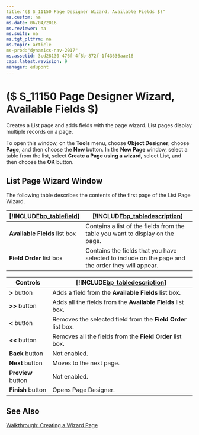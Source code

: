 ```yaml
---
title:"($ S_11150 Page Designer Wizard, Available Fields $)"
ms.custom: na
ms.date: 06/04/2016
ms.reviewer: na
ms.suite: na
ms.tgt_pltfrm: na
ms.topic: article
ms-prod:"dynamics-nav-2017"
ms.assetid: 3cd28130-476f-4f8b-872f-1f43636aae16
caps.latest.revision: 9
manager: edupont
---
```

# ($ S_11150 Page Designer Wizard, Available Fields $)
Creates a List page and adds fields with the page wizard. List pages display multiple records on a page.  
  
 To open this window, on the **Tools** menu, choose **Object Designer**, choose **Page**, and then choose the **New** button. In the  **New Page** window, select a table from the list, select **Create a Page using a wizard**, select **List**, and then choose the **OK** button.  
  
## List Page Wizard Window  
 The following table describes the contents of the first page of the List Page Wizard.  
  
|[!INCLUDE[bp_tablefield](includes/bp_tablefield_md.md)]|[!INCLUDE[bp_tabledescription](includes/bp_tabledescription_md.md)]|  
|---------------------------------|---------------------------------------|  
|**Available Fields** list box|Contains a list of the fields from the table you want to display on the page.|  
|**Field Order** list box|Contains the fields that you have selected to include on the page and the order they will appear.|  
  
|Controls|[!INCLUDE[bp_tabledescription](includes/bp_tabledescription_md.md)]|  
|--------------|---------------------------------------|  
|**\>** button|Adds a field from the **Available Fields** list box.|  
|**\>\>** button|Adds all the fields from the **Available Fields** list box.|  
|**\<** button|Removes the selected field from the **Field Order** list box.|  
|**\<\<** button|Removes all the fields from the **Field Order** list box.|  
|**Back** button|Not enabled.|  
|**Next** button|Moves to the next page.|  
|**Preview** button|Not enabled.|  
|**Finish** button|Opens Page Designer.|  
  
## See Also  
 [Walkthrough: Creating a Wizard Page](../Topic/Walkthrough:%20Creating%20a%20Wizard%20Page.md)